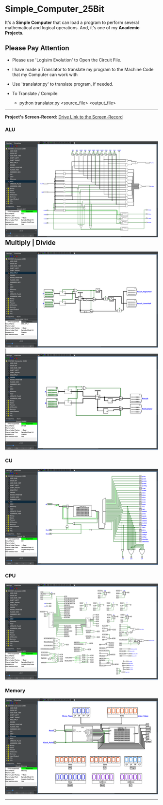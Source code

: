 # Simple_Computer_25Bit

It's a **Simple Computer** that can load a program to perform several mathematical and logical operations. And, it's one of my **Academic Projects**.

## Please Pay Attention

- Please use 'Logisim Evolution' to Open the Circuit File.

- I have made a Translator to translate my program to the Machine Code that my Computer can work with

- Use 'translator.py' to translate program, if needed.

- To Translate / Compile:
  - python translator.py <source_file> <output_file>

---

**Project's Screen-Record:** [Drive Link to the Screen-Record](https://drive.google.com/file/d/1iLuADe-lf7iD0OSO_f_PVGhQZaHBNhHF/view?usp=sharing)

### ALU
![ALU](./Screenshots/ALU.png)
Multiply | Divide
-----------------
![ALU](./Screenshots/Multiply.png) | ![ALU](./Screenshots/Divide.png)
### CU
![ALU](./Screenshots/CU.png)
### CPU
![ALU](./Screenshots/CPU.png)
### Memory
![ALU](./Screenshots/Memory.png)

---
